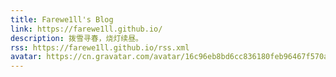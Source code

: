 ```yaml
---
title: Farewe1ll's Blog
link: https://farewe1ll.github.io/
description: 拨雪寻春，烧灯续昼。
rss: https://farewe1ll.github.io/rss.xml
avatar: https://cn.gravatar.com/avatar/16c96eb8bd6cc836180feb96467f570a?size=256
---
```

